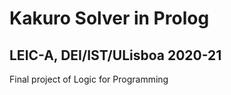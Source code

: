 # Kakuro Solver in Prolog
## LEIC-A, DEI/IST/ULisboa 2020-21

Final project of Logic for Programming
